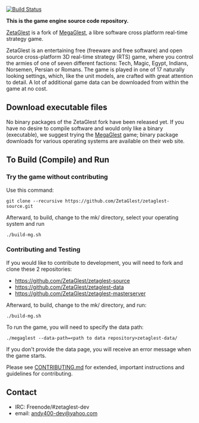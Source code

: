 [![Build Status](https://travis-ci.org/ZetaGlest/zetaglest-source.svg?branch=develop)](https://travis-ci.org/ZetaGlest/zetaglest-source)

**This is the game engine source code repository.**

[ZetaGlest](https://github.com/ZetaGlest) is a fork of [MegaGlest](http://megaglest.org/),
a libre software cross platform real-time strategy game.

ZetaGlest is an entertaining free (freeware and free software) and open
source cross-platform 3D real-time strategy (RTS) game, where you
control the armies of one of seven different factions: Tech, Magic,
Egypt, Indians, Norsemen, Persian or Romans. The game is played in one
of 17 naturally looking settings, which, like the unit models, are
crafted with great attention to detail. A lot of additional game data
can be downloaded from within the game at no cost.

## Download executable files

No binary packages of the ZetaGlest fork have been released yet. If you
have no desire to compile software and would only like a binary
(executable), we suggest trying the [MegaGlest](http://megaglest.org/)
game; binary package downloads for various operating systems are
available on their web site.

## To Build (Compile) and Run

### Try the game without contributing

Use this command:

    git clone --recursive https://github.com/ZetaGlest/zetaglest-source.git

Afterward, to build, change to the mk/ directory, select your operating
system and run

    ./build-mg.sh

### Contributing and Testing

If you would like to contribute to development, you will need to fork and
clone these 2 repositories:

* https://github.com/ZetaGlest/zetaglest-source
* https://github.com/ZetaGlest/zetaglest-data
* https://github.com/ZetaGlest/zetaglest-masterserver

Afterward, to build, change to the mk/<OS> directory, and run:

    ./build-mg.sh

To run the game, you will need to specify the data path:

    ./megaglest --data-path=<path to data repository>zetaglest-data/

If you don't provide the data page, you will receive an error message
when the game starts.

Please see [CONTRIBUTING.md](https://github.com/ZetaGlest/zetaglest-source/blob/develop/CONTRIBUTING.md)
for extended, important instructions and guidelines for contributing.

## Contact

* IRC: Freenode/#zetaglest-dev
* email: andy400-dev@yahoo.com
